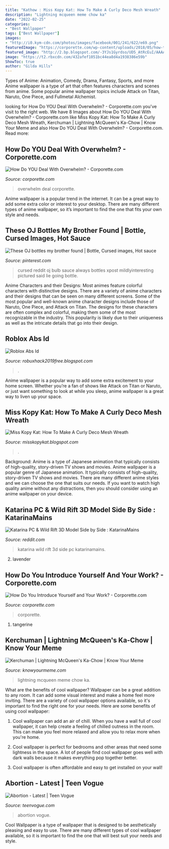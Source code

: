 ```yaml
---
title: "Kathow : Miss Kopy Kat: How To Make A Curly Deco Mesh Wreath"
description: "Lightning mcqueen meme chow ka"
date: "2022-02-25"
categories:
- "Best Wallpaper"
tags: ["Best Wallpaper"]
images:
- "http://i0.kym-cdn.com/photos/images/facebook/001/241/622/e69.png"
featuredImage: "https://corporette.com/wp-content/uploads/2018/05/how-to-deal-with-overwhelm-at-work.jpg"
featured_image: "http://2.bp.blogspot.com/-3YJs1Gyrdso/UD5_AtRcEuI/AAAAAAAAIBE/BpJkcqLyX2A/w1200-h630-p-k-no-nu/IMG_8682.JPG"
image: "https://t2.rbxcdn.com/432afef1051bc44ea8d4a1938386e59b"
ShowToc: true
author: "Gilda Hills"
---
```



Types of Anime: Animation, Comedy, Drama, Fantasy, Sports, and more
Anime wallpaper is a type of art that often features characters and scenes from anime. Some popular anime wallpaper topics include Attack on Titan, Naruto, One Piece, and Fullmetal Alchemist.

	

		
looking for How Do YOU Deal With Overwhelm? - Corporette.com you've visit to the right web. We have 8 Images about How Do YOU Deal With Overwhelm? - Corporette.com like Miss Kopy Kat: How To Make A Curly Deco Mesh Wreath, Kerchuman | Lightning McQueen&#039;s Ka-Chow | Know Your Meme and also How Do YOU Deal With Overwhelm? - Corporette.com. Read more:
		
    
## How Do YOU Deal With Overwhelm? - Corporette.com

<img loading=lazy src="https://corporette.com/wp-content/uploads/2018/05/how-to-deal-with-overwhelm-at-work.jpg" onerror="this.onerror=null;this.src='https://tse3.mm.bing.net/th?id=OIP.KYvN32XRT4N7_gcj9H8z2gHaD4&amp;pid=15.1';" alt="How Do YOU Deal With Overwhelm? - Corporette.com">

_Source: corporette.com_

>overwhelm deal corporette. 

	

Anime wallpaper is a popular trend in the internet. It can be a great way to add some extra color or interest to your desktop. There are many different types of anime wallpaper, so it’s important to find the one that fits your own style and needs.

    
## These OJ Bottles My Brother Found | Bottle, Cursed Images, Hot Sauce

<img loading=lazy src="https://i.pinimg.com/originals/81/2b/af/812baf202eb50fd116db38b2f3862c85.jpg" onerror="this.onerror=null;this.src='https://tse2.mm.bing.net/th?id=OIP.B_EaVBeEkjuhNzBhtJwsqgHaJ4&amp;pid=15.1';" alt="These OJ bottles my brother found | Bottle, Cursed images, Hot sauce">

_Source: pinterest.com_

>cursed reddit oj bulb sauce always bottles xpost mildlyinteresting pictured said lie going bottle. 

	

Anime Characters and their Designs: Most animes feature colorful characters with distinctive designs.
There are a variety of anime characters and their designs that can be seen on many different screens. Some of the most popular and well-known anime character designs include those of Naruto, One Piece, and Attack on Titan. The designs for these characters are often complex and colorful, making them some of the most recognizable in the industry. This popularity is likely due to their uniqueness as well as the intricate details that go into their design.

    
## Roblox Abs Id

<img loading=lazy src="https://t2.rbxcdn.com/432afef1051bc44ea8d4a1938386e59b" onerror="this.onerror=null;this.src='https://tse4.mm.bing.net/th?id=OIP.Qyr-8QUbxE6o1KGTg4blmwAAAA&amp;pid=15.1';" alt="Roblox Abs Id">

_Source: robuxhack2019free.blogspot.com_

>. 

	

Anime wallpaper is a popular way to add some extra excitement to your home screen. Whether you’re a fan of shows like Attack on Titan or Naruto, or just want something to look at while you sleep, anime wallpaper is a great way to liven up your space.

    
## Miss Kopy Kat: How To Make A Curly Deco Mesh Wreath

<img loading=lazy src="http://2.bp.blogspot.com/-3YJs1Gyrdso/UD5_AtRcEuI/AAAAAAAAIBE/BpJkcqLyX2A/w1200-h630-p-k-no-nu/IMG_8682.JPG" onerror="this.onerror=null;this.src='https://tse2.mm.bing.net/th?id=OIP.aMSAK5MkTFcJsN3Ip-niBwHaD4&amp;pid=15.1';" alt="Miss Kopy Kat: How To Make A Curly Deco Mesh Wreath">

_Source: misskopykat.blogspot.com_

>. 

	

Background: Anime is a type of Japanese animation that typically consists of high-quality, story-driven TV shows and movies.
Anime wallpaper is a popular genre of Japanese animation. It typically consists of high-quality, story-driven TV shows and movies. There are many different anime styles and we can choose the one that suits our needs. If you want to watch high quality anime without any distractions, then you should consider using an anime wallpaper on your device.

    
## Katarina PC &amp; Wild Rift 3D Model Side By Side : KatarinaMains

<img loading=lazy src="https://preview.redd.it/gb4ze7ce48a61.jpg?auto=webp&amp;s=6b5b1c78b14f6b76bd0f46aeb45ba755a15c57a7" onerror="this.onerror=null;this.src='https://tse1.mm.bing.net/th?id=OIP.MGY6KUiQ6jUcWKXWQgqTPAHaEK&amp;pid=15.1';" alt="Katarina PC &amp; Wild Rift 3D Model Side by Side : KatarinaMains">

_Source: reddit.com_

>katarina wild rift 3d side pc katarinamains. 

	

2. lavender 

    
## How Do You Introduce Yourself And Your Work? - Corporette.com

<img loading=lazy src="https://corporette.com/wp-content/uploads/2019/11/how-to-introduce-yourself-and-your-work-768x403.jpg" onerror="this.onerror=null;this.src='https://tse3.mm.bing.net/th?id=OIP.vfJ8lteO0NTbO-qMOoImcAHaD4&amp;pid=15.1';" alt="How Do You Introduce Yourself and Your Work? - Corporette.com">

_Source: corporette.com_

>corporette. 

	

1. tangerine 

    
## Kerchuman | Lightning McQueen&#039;s Ka-Chow | Know Your Meme

<img loading=lazy src="http://i0.kym-cdn.com/photos/images/facebook/001/241/622/e69.png" onerror="this.onerror=null;this.src='https://tse2.mm.bing.net/th?id=OIP.SGgtWvdgwsJQQA-Cxh6CcwHaFm&amp;pid=15.1';" alt="Kerchuman | Lightning McQueen&#039;s Ka-Chow | Know Your Meme">

_Source: knowyourmeme.com_

>lightning mcqueen meme chow ka. 

	

What are the benefits of cool wallpaper?
Wallpaper can be a great addition to any room. It can add some visual interest and make a home feel more inviting. There are a variety of cool wallpaper options available, so it's important to find the right one for your needs. Here are some benefits of using cool wallpaper: 
1. Cool wallpaper can add an air of chill. When you have a wall full of cool wallpaper, it can help create a feeling of chilled outness in the room. This can make you feel more relaxed and allow you to relax more when you're home. 

2. Cool wallpaper is perfect for bedrooms and other areas that need some lightness in the space. A lot of people find cool wallpaper goes well with dark walls because it makes everything pop together better. 

3. Cool wallpaper is often affordable and easy to get installed on your wall!

    
## Abortion - Latest | Teen Vogue

<img loading=lazy src="https://assets.teenvogue.com/photos/6138f2bf57e0489cf3d9dc32/16:9/w_1280,c_limit/GettyImages-1316845298.jpg?mbid=social_retweet" onerror="this.onerror=null;this.src='https://tse3.mm.bing.net/th?id=OIP.KnMgiIkH0Gp0O8Cf1TLH2gHaEK&amp;pid=15.1';" alt="Abortion - Latest | Teen Vogue">

_Source: teenvogue.com_

>abortion vogue. 

	

Cool Wallpaper is a type of wallpaper that is designed to be aesthetically pleasing and easy to use. There are many different types of cool wallpaper available, so it is important to find the one that will best suit your needs and style.

